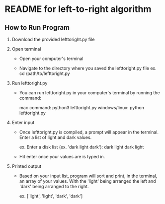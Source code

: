 # README for left-to-right algorithm

## How to Run Program

1. Download the provided lefttoright.py file

2. Open terminal

    - Open your computer's terminal

    - Navigate to the directory where you saved the lefttoright.py file
        ex. cd /path/to/lefttoright.py

3. Run lefttoright.py 

    - You can run lefttoright.py in your computer's terminal by running the command:

         mac command: python3 lefttoright.py
         windows/linux: python lefttoright.py

4. Enter input

    - Once lefttoright.py is compiled, a prompt will appear in the terminal. Enter a list of light and dark values. 

        ex. Enter a disk list (ex. 'dark light dark'):  dark light dark light

    - Hit enter once your values are is typed in. 

5. Printed output

    - Based on your input list, program will sort and print, in the terminal, an array of your values. With the 'light' being arranged the left and 'dark' being arranged to the right. 

        ex. ['light', 'light', 'dark', 'dark']
